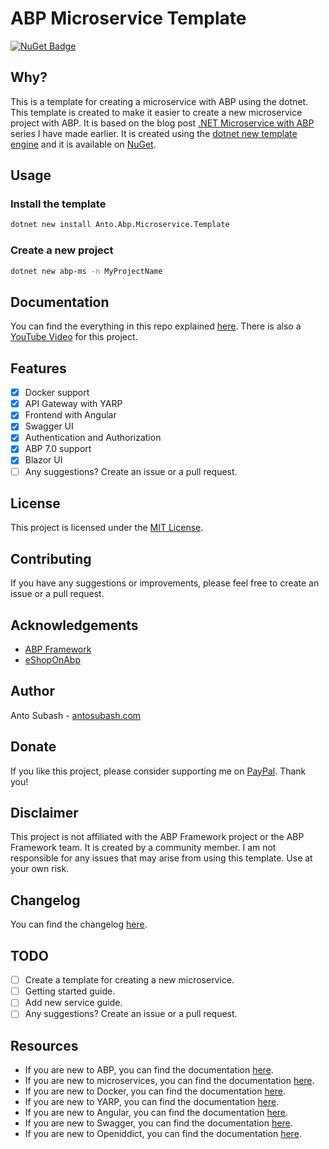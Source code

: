 # ABP Microservice Template
[![NuGet Badge](https://buildstats.info/nuget/Anto.Abp.Microservice.Template)](https://www.nuget.org/packages/Anto.Abp.Microservice.Template)
## Why?

This is a template for creating a microservice with ABP using the dotnet. This template is created to make it easier to create a new microservice project with ABP. It is based on the blog post [.NET Microservice with ABP](https://blog.antosubash.com/posts/abp-microservice-series) series I have made earlier. It is created using the [dotnet new template engine](https://docs.microsoft.com/en-us/dotnet/core/tools/custom-templates) and it is available on [NuGet](https://www.nuget.org/packages/Anto.Abp.Microservice.Template/).

## Usage

### Install the template

```bash
dotnet new install Anto.Abp.Microservice.Template
```

### Create a new project

```bash
dotnet new abp-ms -n MyProjectName
```

## Documentation

You can find the everything in this repo explained [here](https://blog.antosubash.com/posts/abp-microservice-series). There is also a [YouTube Video](https://www.youtube.com/watch?v=PFFNHQUn74A) for this project.

## Features

- [x] Docker support
- [x] API Gateway with YARP
- [x] Frontend with Angular
- [x] Swagger UI
- [x] Authentication and Authorization
- [x] ABP 7.0 support
- [x] Blazor UI
- [ ] Any suggestions? Create an issue or a pull request.

## License

This project is licensed under the [MIT License](LICENSE).

## Contributing

If you have any suggestions or improvements, please feel free to create an issue or a pull request.

## Acknowledgements

- [ABP Framework](https://abp.io/)
- [eShopOnAbp](https://github.com/abpframework/eShopOnAbp)

## Author

Anto Subash - [antosubash.com](https://antosubash.com)

## Donate

If you like this project, please consider supporting me on [PayPal](https://www.paypal.me/antosubash). Thank you!

## Disclaimer

This project is not affiliated with the ABP Framework project or the ABP Framework team. It is created by a community member. I am not responsible for any issues that may arise from using this template. Use at your own risk.

## Changelog

You can find the changelog [here](CHANGELOG.md).

## TODO

- [ ] Create a template for creating a new microservice.
- [ ] Getting started guide.
- [ ] Add new service guide.
- [ ] Any suggestions? Create an issue or a pull request.

## Resources

- If you are new to ABP, you can find the documentation [here](https://docs.abp.io/en/abp/latest/).
- If you are new to microservices, you can find the documentation [here](https://docs.microsoft.com/en-us/dotnet/architecture/microservices/).
- If you are new to Docker, you can find the documentation [here](https://docs.docker.com/).
- If you are new to YARP, you can find the documentation [here](https://microsoft.github.io/reverse-proxy/articles/getting-started.html).
- If you are new to Angular, you can find the documentation [here](https://angular.io/docs).
- If you are new to Swagger, you can find the documentation [here](https://swagger.io/docs/).
- If you are new to Openiddict, you can find the documentation [here](https://documentation.openiddict.com/guides/getting-started.html/).
